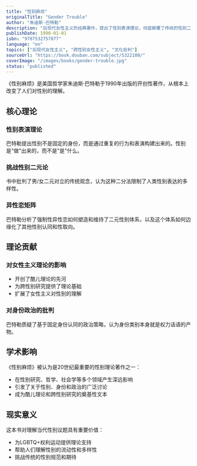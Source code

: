 ```yaml
---
title: "性别麻烦"
originalTitle: "Gender Trouble"
author: "朱迪斯·巴特勒"
description: "后现代女性主义的经典著作，提出了性别表演理论，彻底颠覆了传统的性别二元论观念。"
publishDate: 1990-01-01
isbn: "9787532757077"
language: "en"
topics: ["后现代女性主义", "跨性别女性主义", "文化批判"]
sourceUrl: "https://book.douban.com/subject/5322100/"
coverImage: "/images/books/gender-trouble.jpg"
status: "published"
---
```


《性别麻烦》是美国哲学家朱迪斯·巴特勒于1990年出版的开创性著作，从根本上改变了人们对性别的理解。

## 核心理论

### 性别表演理论
巴特勒提出性别不是固定的身份，而是通过重复的行为和表演构建出来的。性别是"做"出来的，而不是"是"什么。

### 挑战性别二元论
书中批判了男/女二元对立的传统观念，认为这种二分法限制了人类性别表达的多样性。

### 异性恋矩阵
巴特勒分析了强制性异性恋如何塑造和维持了二元性别体系，以及这个体系如何边缘化了其他性别认同和性取向。

## 理论贡献

### 对女性主义理论的影响
- 开创了酷儿理论的先河
- 为跨性别研究提供了理论基础
- 扩展了女性主义对性别的理解

### 对身份政治的批判
巴特勒质疑了基于固定身份认同的政治策略，认为身份类别本身就是权力话语的产物。

## 学术影响

《性别麻烦》被认为是20世纪最重要的性别理论著作之一：
- 在性别研究、哲学、社会学等多个领域产生深远影响
- 引发了关于性别、身份和政治的广泛讨论
- 成为酷儿理论和跨性别研究的奠基性文本

## 现实意义

这本书对理解当代性别议题具有重要价值：
- 为LGBTQ+权利运动提供理论支持
- 帮助人们理解性别的流动性和多样性
- 挑战传统的性别规范和期待